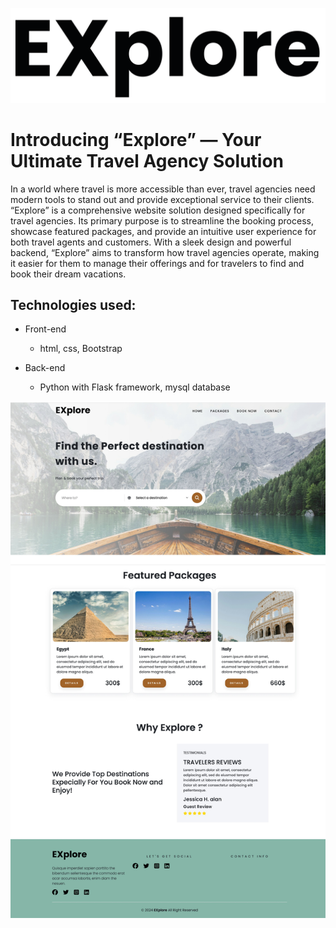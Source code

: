 ![Alt text](static/images/logo.png)

# Introducing “Explore” — Your Ultimate Travel Agency Solution

In a world where travel is more accessible than ever, travel agencies need modern tools to stand out and provide exceptional service to their clients. “Explore” is a comprehensive website solution designed specifically for travel agencies. Its primary purpose is to streamline the booking process, showcase featured packages, and provide an intuitive user experience for both travel agents and customers.
With a sleek design and powerful backend, “Explore” aims to transform how travel agencies operate, making it easier for them to manage their offerings and for travelers to find and book their dream vacations.

## Technologies used:

- Front-end

  - html, css, Bootstrap

- Back-end
  - Python with Flask framework, mysql database

![Alt text](static/images/explore%20screenshot.jpg)
